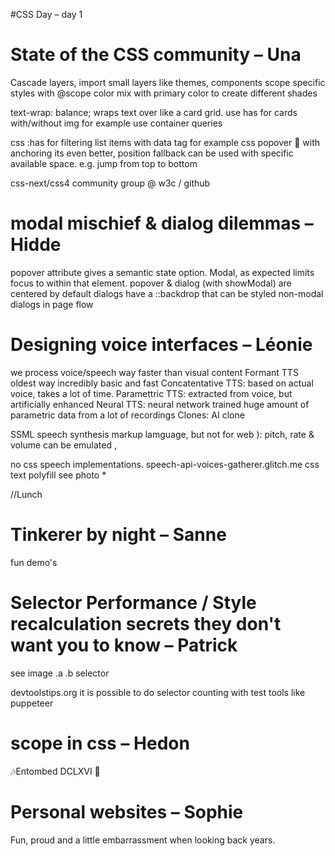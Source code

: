 #CSS Day – day 1

# State of the CSS community – Una
Cascade layers, import small layers like themes, components
scope specific styles with @scope
color mix with primary color to create different shades

text-wrap: balance; wraps text over like a card grid.
use has for cards with/without img for example
use container queries

css :has for filtering list items with data tag for example
css popover 🥳 with anchoring its even better, position fallback can be used with specific available space. e.g. jump from top to bottom

css-next/css4 community group @ w3c / github

# modal mischief & dialog dilemmas – Hidde
popover attribute gives a semantic state option.
Modal, as expected limits focus to within that element.
popover & dialog (with showModal) are centered by default
dialogs have a ::backdrop that can be styled
non-modal dialogs in page flow

# Designing voice interfaces – Léonie
we process voice/speech way faster than visual content
Formant TTS oldest way incredibly basic and fast
Concatentative TTS: based on actual voice, takes a lot of time.
Paramettric TTS: extracted from voice, but artificially enhanced
Neural TTS: neural network trained huge amount of parametric data from a lot of recordings
Clones: AI clone

SSML speech synthesis markup lamguage, but not for web ):
<voice name="">
pitch, rate & volume can be emulated
<break>,<emphasis>

no css speech implementations.
speech-api-voices-gatherer.glitch.me
css text polyfill see photo *

//Lunch

# Tinkerer by night – Sanne
fun demo's


# Selector Performance / Style recalculation secrets they don't want you to know – Patrick

see image .a .b selector

devtoolstips.org
it is possible to do selector counting with test tools like puppeteer

# scope in css – Hedon

🎶Entombed DCLXVI 🤘

# Personal websites – Sophie

Fun, proud and a little embarrassment when looking back years.

